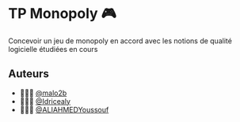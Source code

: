 # TP Monopoly 🎮

Concevoir un jeu de monopoly en accord avec les notions de qualité logicielle étudiées en cours


## Auteurs

- 🙋🏻‍♂️ [@malo2b](https://www.github.com/malo2b)
- 🙋🏾‍♂️ [@Idricealy](https://github.com/Idricealy)
- 🙋🏿‍♂️ [@ALIAHMEDYoussouf](https://github.com/ALIAHMEDYoussouf)
